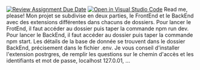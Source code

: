 [![Review Assignment Due Date](https://classroom.github.com/assets/deadline-readme-button-24ddc0f5d75046c5622901739e7c5dd533143b0c8e959d652212380cedb1ea36.svg)](https://classroom.github.com/a/7GN1yKYY)
[![Open in Visual Studio Code](https://classroom.github.com/assets/open-in-vscode-718a45dd9cf7e7f842a935f5ebbe5719a5e09af4491e668f4dbf3b35d5cca122.svg)](https://classroom.github.com/online_ide?assignment_repo_id=14206190&assignment_repo_type=AssignmentRepo)
Read me, please!
Mon projet se subdivise en deux parties, le FrontEnd et le BackEnd avec des extensions différentes dans chacuns de dossiers. Pour lancer le FrotEnd, il faut accéder au dossier puis taper la commande npm run dev. Pour lancer le BackEnd, il faut accéder au dossier puis taper la commande npm start. Les détails de la base de donnée se trouvent dans le dossier BackEnd, précisement dans le fichier .env. Je vous conseil d'installer l'extension postrgres, de remplir les questions sur le chemin d'accès et les identifiants et mot de passe, localhost 127.0.01, ...

